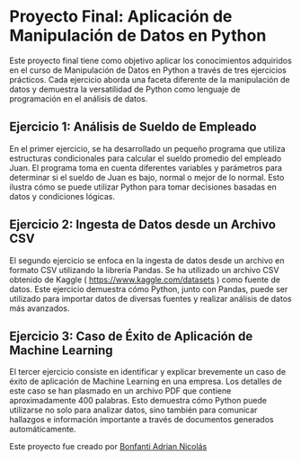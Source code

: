 # Proyecto Final: Aplicación de Manipulación de Datos en Python
Este proyecto final tiene como objetivo aplicar los conocimientos adquiridos en el curso de Manipulación de Datos en Python a través de tres ejercicios prácticos. Cada ejercicio aborda una faceta diferente de la manipulación de datos y demuestra la versatilidad de Python como lenguaje de programación en el análisis de datos.

## Ejercicio 1: Análisis de Sueldo de Empleado
En el primer ejercicio, se ha desarrollado un pequeño programa que utiliza estructuras condicionales para calcular el sueldo promedio del empleado Juan. El programa toma en cuenta diferentes variables y parámetros para determinar si el sueldo de Juan es bajo, normal o mejor de lo normal. Esto ilustra cómo se puede utilizar Python para tomar decisiones basadas en datos y condiciones lógicas.

## Ejercicio 2: Ingesta de Datos desde un Archivo CSV
El segundo ejercicio se enfoca en la ingesta de datos desde un archivo en formato CSV utilizando la librería Pandas. Se ha utilizado un archivo CSV obtenido de Kaggle ( https://www.kaggle.com/datasets ) como fuente de datos. Este ejercicio demuestra cómo Python, junto con Pandas, puede ser utilizado para importar datos de diversas fuentes y realizar análisis de datos más avanzados.

## Ejercicio 3: Caso de Éxito de Aplicación de Machine Learning
El tercer ejercicio consiste en identificar y explicar brevemente un caso de éxito de aplicación de Machine Learning en una empresa. Los detalles de este caso se han plasmado en un archivo PDF que contiene aproximadamente 400 palabras. Esto demuestra cómo Python puede utilizarse no solo para analizar datos, sino también para comunicar hallazgos e información importante a través de documentos generados automáticamente.

Este proyecto fue creado por [Bonfanti Adrian Nicolás](https://github.com/abonic92/Arg-prog--ETAPA2---Procesamiento-de-datos-con-Python)

